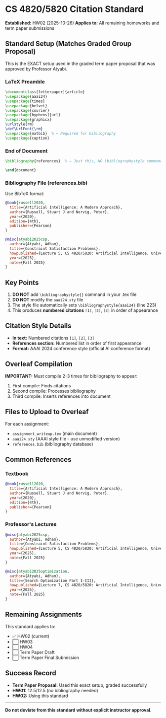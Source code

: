 # CS 4820/5820 Citation Standard

**Established:** HW02 (2025-10-26)
**Applies to:** All remaining homeworks and term paper submissions

## Standard Setup (Matches Graded Group Proposal)

This is the EXACT setup used in the graded term paper proposal that was approved by Professor Atyabi.

### LaTeX Preamble

```latex
\documentclass[letterpaper]{article}
\usepackage{aaai24}
\usepackage{times}
\usepackage{helvet}
\usepackage{courier}
\usepackage[hyphens]{url}
\usepackage{graphicx}
\urlstyle{rm}
\def\UrlFont{\rm}
\usepackage{natbib}  % ← Required for bibliography
\usepackage{caption}
```

### End of Document

```latex
\bibliography{references}  % ← Just this, NO \bibliographystyle command!

\end{document}
```

### Bibliography File (references.bib)

Use BibTeX format:

```bibtex
@book{russell2020,
  title={Artificial Intelligence: A Modern Approach},
  author={Russell, Stuart J and Norvig, Peter},
  year={2020},
  edition={4th},
  publisher={Pearson}
}

@misc{atyabi2025csp,
  author={Atyabi, Adham},
  title={Constraint Satisfaction Problems},
  howpublished={Lecture 5, CS 4820/5820: Artificial Intelligence, University of Colorado Colorado Springs},
  year={2025},
  note={Fall 2025}
}
```

## Key Points

1. **DO NOT** add `\bibliographystyle{}` command in your .tex file
2. **DO NOT** modify the `aaai24.sty` file
3. The style file automatically sets `\bibliographystyle{aaai24}` (line 223)
4. This produces **numbered citations** `[1]`, `[2]`, `[3]` in order of appearance

## Citation Style Details

- **In text:** Numbered citations `[1]`, `[2]`, `[3]`
- **References section:** Numbered list in order of first appearance
- **Format:** AAAI 2024 conference style (official AI conference format)

## Overleaf Compilation

**IMPORTANT:** Must compile 2-3 times for bibliography to appear:
1. First compile: Finds citations
2. Second compile: Processes bibliography
3. Third compile: Inserts references into document

## Files to Upload to Overleaf

For each assignment:
- `assignment_writeup.tex` (main document)
- `aaai24.sty` (AAAI style file - use unmodified version)
- `references.bib` (bibliography database)

## Common References

### Textbook
```bibtex
@book{russell2020,
  title={Artificial Intelligence: A Modern Approach},
  author={Russell, Stuart J and Norvig, Peter},
  year={2020},
  edition={4th},
  publisher={Pearson}
}
```

### Professor's Lectures
```bibtex
@misc{atyabi2025csp,
  author={Atyabi, Adham},
  title={Constraint Satisfaction Problems},
  howpublished={Lecture 5, CS 4820/5820: Artificial Intelligence, University of Colorado Colorado Springs},
  year={2025},
  note={Fall 2025}
}

@misc{atyabi2025optimization,
  author={Atyabi, Adham},
  title={Search Optimization Part I-III},
  howpublished={Lecture 7, CS 4820/5820: Artificial Intelligence, University of Colorado Colorado Springs},
  year={2025},
  note={Fall 2025}
}
```

## Remaining Assignments

This standard applies to:
- ✅ HW02 (current)
- ⬜ HW03
- ⬜ HW04
- ⬜ Term Paper Draft
- ⬜ Term Paper Final Submission

## Success Record

- **Term Paper Proposal:** Used this exact setup, graded successfully
- **HW01:** 12.5/12.5 (no bibliography needed)
- **HW02:** Using this standard

---

**Do not deviate from this standard without explicit instructor approval.**

